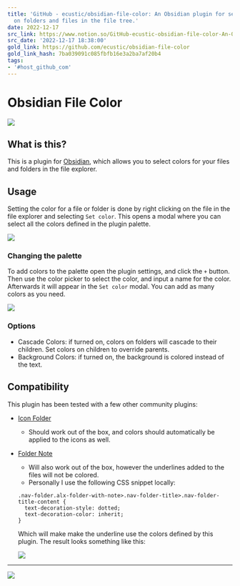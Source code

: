 ```yaml
---
title: 'GitHub - ecustic/obsidian-file-color: An Obsidian plugin for setting colors
  on folders and files in the file tree.'
date: 2022-12-17
src_link: https://www.notion.so/GitHub-ecustic-obsidian-file-color-An-Obsidian-plugin-for-setting-colors-on-folders-and-files-in--5831bac377a24214b1fd42bfbb8b6105
src_date: '2022-12-17 18:38:00'
gold_link: https://github.com/ecustic/obsidian-file-color
gold_link_hash: 7ba039091c085fbfb16e3a2ba7af20b4
tags:
- '#host_github_com'
---
```


Obsidian File Color
===================


[![](/ecustic/obsidian-file-color/raw/master/docs/images/hero-rounded.png)](/ecustic/obsidian-file-color/blob/master/docs/images/hero-rounded.png)


What is this?
-------------


This is a plugin for [Obsidian](https://obsidian.md), which allows you to select colors for your files and folders in the file explorer.


Usage
-----


Setting the color for a file or folder is done by right clicking on the file in the file explorer and selecting `Set color`. This opens a modal where you can select all the colors defined in the plugin palette.


[![](/ecustic/obsidian-file-color/raw/master/docs/images/set-color-rounded.gif)](/ecustic/obsidian-file-color/blob/master/docs/images/set-color-rounded.gif)


### Changing the palette


To add colors to the palette open the plugin settings, and click the `+` button. Then use the color picker to select the color, and input a name for the color. Afterwards it will appear in the `Set color` modal. You can add as many colors as you need.


[![](/ecustic/obsidian-file-color/raw/master/docs/images/add-color-rounded.gif)](/ecustic/obsidian-file-color/blob/master/docs/images/add-color-rounded.gif)


### Options


* Cascade Colors: if turned on, colors on folders will cascade to their children. Set colors on children to override parents.
* Background Colors: if turned on, the background is colored instead of the text.


Compatibility
-------------


This plugin has been tested with a few other community plugins:


* [Icon Folder](https://github.com/FlorianWoelki/obsidian-icon-folder)
	+ Should work out of the box, and colors should automatically be applied to the icons as well.
* [Folder Note](https://github.com/aidenlx/folder-note-core)
	+ Will also work out of the box, however the underlines added to the files will not be colored.
	+ Personally I use the following CSS snippet locally:
	
	
	
	```
	.nav-folder.alx-folder-with-note>.nav-folder-title>.nav-folder-title-content {
	  text-decoration-style: dotted;
	  text-decoration-color: inherit;
	}
	```
	
	Which will make make the underline use the colors defined by this plugin. The result looks something like this:
	
	
	[![](/ecustic/obsidian-file-color/raw/master/docs/images/icons-notes-rounded.png)](/ecustic/obsidian-file-color/blob/master/docs/images/icons-notes-rounded.png)




---


[![](https://camo.githubusercontent.com/110bf9ae665d4e33088e792939b3f3fad0924d29abfdc22c670df74bef6c998e/68747470733a2f2f6d65646961322e67697068792e636f6d2f6d656469612f3773734c6c654276577645536278304275472f67697068792e676966)](https://www.buymeacoffee.com/ecustic)